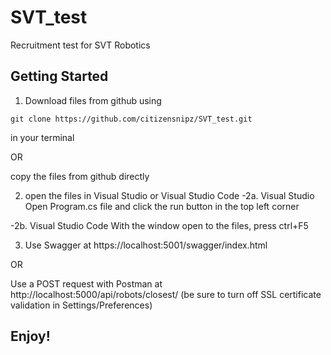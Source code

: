 # SVT_test
Recruitment test for SVT Robotics

## Getting Started
1. Download files from github using 
```
git clone https://github.com/citizensnipz/SVT_test.git
```
in your terminal

OR

copy the files from github directly

2. open the files in Visual Studio or Visual Studio Code
  -2a. Visual Studio
   Open Program.cs file and click the run button in the top left corner
   
  -2b. Visual Studio Code
    With the window open to the files, press ctrl+F5

3. Use Swagger at https://localhost:5001/swagger/index.html

OR

Use a POST request with Postman at http://localhost:5000/api/robots/closest/
(be sure to turn off SSL certificate validation in Settings/Preferences)


## Enjoy!
